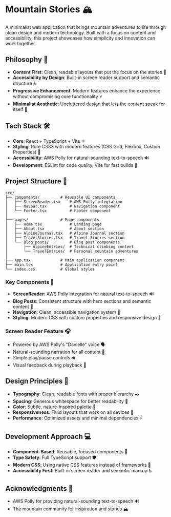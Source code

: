 # Mountain Stories 🏔️

A minimalist web application that brings mountain adventures to life through clean design and modern technology. Built with a focus on content and accessibility, this project showcases how simplicity and innovation can work together.

## Philosophy 🧠

- **Content First**: Clean, readable layouts that put the focus on the stories 📖
- **Accessibility by Design**: Built-in screen reader support and semantic structure ♿
- **Progressive Enhancement**: Modern features enhance the experience without compromising core functionality ⚡
- **Minimalist Aesthetic**: Uncluttered design that lets the content speak for itself 🎨

## Tech Stack 🛠️

- **Core**: React + TypeScript + Vite ⚛️
- **Styling**: Pure CSS3 with modern features (CSS Grid, Flexbox, Custom Properties) 🎨
- **Accessibility**: AWS Polly for natural-sounding text-to-speech 🔊
- **Development**: ESLint for code quality, Vite for fast builds 🚀

## Project Structure 📁

```
src/
├── components/         # Reusable UI components
│   ├── ScreenReader.tsx    # AWS Polly integration
│   ├── Navbar.tsx          # Navigation component
│   └── Footer.tsx          # Footer component
│
├── pages/              # Page components
│   ├── Home.tsx            # Landing page
│   ├── About.tsx           # About section
│   ├── AlpineJournal.tsx   # Alpine Journal section
│   ├── TravelStories.tsx   # Travel Stories section
│   └── Blog_posts/         # Blog post components
│       ├── AlpineEntries/  # Technical climbing content
│       └── TravelEntries/  # Personal mountain adventures
│
├── App.tsx             # Main application component
├── main.tsx            # Application entry point
└── index.css           # Global styles
```

### Key Components 🎯

- **ScreenReader**: AWS Polly integration for natural text-to-speech 🔊
- **Blog Posts**: Consistent structure with hero sections and semantic content 📝
- **Navigation**: Clean, accessible navigation system 🧭
- **Styling**: Modern CSS with custom properties and responsive design 🎨

### Screen Reader Feature 🎧

- Powered by AWS Polly's "Danielle" voice 🗣️
- Natural-sounding narration for all content 🎵
- Simple play/pause controls ⏯️
- Visual feedback during playback 👀

## Design Principles 🎨

- **Typography**: Clean, readable fonts with proper hierarchy ✒️
- **Spacing**: Generous whitespace for better readability 📏
- **Color**: Subtle, nature-inspired palette 🎨
- **Responsiveness**: Fluid layouts that work on all devices 📱
- **Performance**: Optimized assets and minimal dependencies ⚡

## Development Approach 💻

- **Component-Based**: Reusable, focused components 🔄
- **Type Safety**: Full TypeScript support 🛡️
- **Modern CSS**: Using native CSS features instead of frameworks 🎯
- **Accessibility First**: Built-in screen reader and semantic markup ♿

## Acknowledgments 🙏

- AWS Polly for providing natural-sounding text-to-speech 🔊
- The mountain community for inspiration and stories 🏔️
